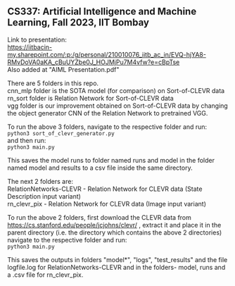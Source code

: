 ## CS337: Artificial Intelligence and Machine Learning, Fall 2023, IIT Bombay

Link to presentation: <br/>
https://iitbacin-my.sharepoint.com/:p:/g/personal/210010076_iitb_ac_in/EVQ-hjYA8-RMvDoVA0aKA_cBuUYZbe0J_HOJMjPu7M4vfw?e=cBpTse <br/>
Also added at "AIML Presentation.pdf"

There are 5 folders in this repo. <br/>
cnn_mlp folder is the SOTA model (for comparison) on Sort-of-CLEVR data <br/>
rn_sort folder is Relation Network for Sort-of-CLEVR data <br/>
vgg folder is our improvement obtained on Sort-of-CLEVR data by changing the object generator CNN of the Relation Network to pretrained VGG. <br/>

To run the above 3 folders, navigate to the respective folder and run: <br/>
```python3 sort_of_clevr_generator.py``` <br/> 
and then run: <br/>
```python3 main.py```

This saves the model runs to folder named runs and model in the folder named model and results to a csv file inside the same directory. <br/>

The next 2 folders are: <br/>
RelationNetworks-CLEVR - Relation Network for CLEVR data (State Description input variant) <br/>
rn_clevr_pix - Relation Network for CLEVR data (Image input variant) <br/>

To run the above 2 folders, first download the CLEVR data from https://cs.stanford.edu/people/jcjohns/clevr/ , extract it and place it in the parent directory (i.e. the directory which contains the above 2 directories) <br/>
navigate to the respective folder and run: <br/>
```python3 main.py``` <br/>

This saves the outputs in folders "model*", "logs", "test_results" and the file logfile.log for RelationNetworks-CLEVR and in the folders- model, runs and a .csv file for rn_clevr_pix. 
